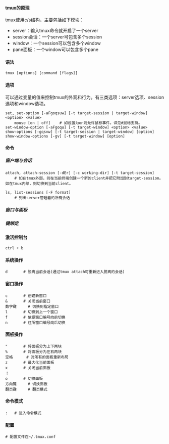 #### tmux的原理

tmux使用c/s结构，主要包括如下模块：

- server：输入tmux命令就开启了一个server
- session会话：一个server可包含多个session
- window：一个session可以包含多个window
- pane面板：一个window可以包含多个pane

#### 语法

```
tmux [options] [command [flags]]
```

#### 选项

可以通过变量的值来控制tmux的外观和行为。有三类选项：server选项、session选项和window选项。

```
set, set-option [-aFgoqsuw] [-t target-session | target-window] <option> <value>
	mouse [on | off]	# 如设置为on则允许鼠标事件。详见#鼠标支持。
set-window-option [-aFgoqu] [-t target-window] <option> <value>
show-options [-gqsvw] [-t target-session | target-window] [option]
show-window-options [-gv] [-t target-window] [option]
```



#### 命令

##### 窗户端与会话

```
attach, attach-session [-dEr] [-c working-dir] [-t target-session]
	# 如在tmux外部，则在当前终端创建一个新的client并把它附加到target-session。如在tmux内部，则切换到当前client。

ls, list-sessions [-F format]
	# 列出server管理着的所有会话
```



##### 窗口与面板

##### 键绑定

#### 激活控制台

```
ctrl + b
```

#### 系统操作

```
d		# 脱离当前会话(通过tmux attach可重新进入脱离的会话)
```



#### 窗口操作

```
c		# 创建新窗口
&		# 关闭当前窗口
数字键		# 切换到指定窗口
l		# 切换到上一个窗口
f		# 依据窗口编号向前切换
n		# 住所窗口编号向后切换
```



#### 面板操作

```
"		# 将面板分为上下两块
%		# 将面板分为左右两块
空格		# 对所有的面板重新布局
z		# 最大化当前面板
x		# 关闭当前面板
！
o		# 切换面板
方向键		# 切换面板
翻页键		# 翻页模式
```

#### 命令模式

```
:	# 进入命令模式
```

#### 配置

```
# 配置文件在~/.tmux.conf

```

